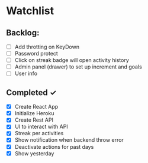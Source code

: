 # Watchlist

## Backlog:

- [ ] Add throtting on KeyDown
- [ ] Password protect
- [ ] Click on streak badge will open activity history
- [ ] Admin panel (drawer) to set up increment and goals
- [ ] User info
 
## Completed ✓

- [x] Create React App
- [x] Initialize Heroku
- [x] Create Rest API
- [x] UI to interact with API
- [x] Streak per activities
- [x] Show notification when backend throw error
- [x] Deactivate actions for past days
- [x] Show yesterday 
